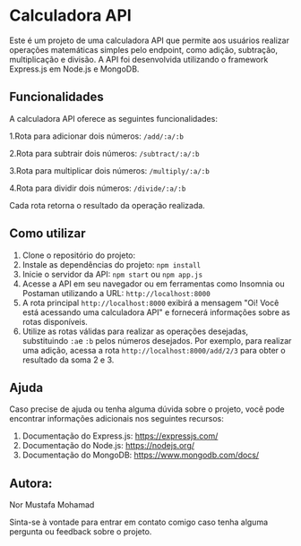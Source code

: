 # Calculadora API 

Este é um projeto de uma calculadora API que permite aos usuários realizar operações matemáticas simples pelo endpoint, como adição, subtração, multiplicação e divisão. A API foi desenvolvida utilizando o framework Express.js em Node.js e MongoDB.

## Funcionalidades 

A calculadora API oferece as seguintes funcionalidades: 

1.Rota para adicionar dois números: `/add/:a/:b`

2.Rota para subtrair dois números: `/subtract/:a/:b`

3.Rota para multiplicar dois números: `/multiply/:a/:b`

4.Rota para dividir dois números: `/divide/:a/:b`

Cada rota retorna o resultado da operação realizada.

## Como utilizar 

1. Clone o repositório do projeto: 
2. Instale as dependências do projeto: `npm install`
3. Inicie o servidor da API: `npm start` ou `npm app.js`
4. Acesse a API em seu navegador ou em ferramentas como Insomnia ou Postaman utilizando a URL: `http://localhost:8000`
5. A rota principal `http://localhost:8000` exibirá a mensagem "Oi! Você está acessando uma calculadora API" e fornecerá informações sobre as rotas disponíveis.
6. Utilize as rotas válidas para realizar as operações desejadas, substituindo `:a`e `:b` pelos números desejados. Por exemplo, para realizar uma adição, acessa a rota `http://localhost:8000/add/2/3` para obter o resultado da soma 2 e 3.


## Ajuda

Caso precise de ajuda ou tenha alguma dúvida sobre o projeto, você pode encontrar informações adicionais nos seguintes recursos:

1. Documentação do Express.js: https://expressjs.com/
2. Documentação do Node.js: https://nodejs.org/
3. Documentação do MongoDB: https://www.mongodb.com/docs/


## Autora: 

Nor Mustafa Mohamad


Sinta-se à vontade para entrar em contato comigo caso tenha alguma pergunta ou feedback sobre o projeto.
